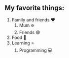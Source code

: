 ## My favorite things:
1. Family and friends :heart:
	1. Mum :sparkle:
	2. Friends :smile:
2. Food :taco:
3. Learning :star:
	1. Programming :computer:
